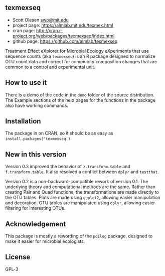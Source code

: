 ## texmexseq
* Scott Olesen <swo@mit.edu>
* project page: https://almlab.mit.edu/texmex.html
* cran page: http://cran.r-project.org/web/packages/texmexseq/index.html
* github page: https://github.com/almlab/texmexseq

Treatment Effect eXplorer for Microbial Ecology eXperiments that use sequence counts (aka
`texmexseq`) is an R package designed to normalize OTU count data and correct for community
composition changes that are common to a control and experimental unit.

## How to use it
There is a demo of the code in the `demo` folder of the source distribution. The Example
sections of the help pages for the functions in the package also have working commands.

## Installation
The package in on CRAN, so it should be as easy as `install.packages('texmexseq')`.

## New in this version
Version 0.3 improved the behavior of `z.transform.table` and `f.transform.table`.
It also resolved a conflict between `dplyr` and `testthat`.

Version 0.2 is a non-backward-compatible rework of version 0.1. The underlying
theory and computational methods are the same. Rather than creating Pair and Quad
functions, the transformations are made directly to the OTU tables. Plots are
made using `ggplot2`, allowing easier manipulation and decoration. OTU tables are
manipulated using `dplyr`, allowing easier filtering for interesting OTUs.

## Acknowledgement
This package is mostly a rewording of the `poilog` package, designed to make it easier for
microbial ecologists.

## License
GPL-3

